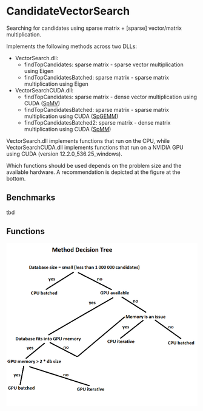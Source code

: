 # CandidateVectorSearch

Searching for candidates using sparse matrix + [sparse] vector/matrix multiplication.

Implements the following methods across two DLLs:
- VectorSearch.dll:
  - findTopCandidates: sparse matrix - sparse vector multiplication using Eigen
  - findTopCandidatesBatched: sparse matrix - sparse matrix multiplication using Eigen
- VectorSearchCUDA.dll:
  - findTopCandidates: sparse matrix - dense vector multiplication using CUDA ([SpMV](https://docs.nvidia.com/cuda/cusparse/index.html#cusparsespmv))
  - findTopCandidatesBatched: sparse matrix - sparse matrix multiplication using CUDA ([SpGEMM](https://docs.nvidia.com/cuda/cusparse/index.html#cusparsespgemm))
  - findTopCandidatesBatched2: sparse matrix - dense matrix multiplication using CUDA ([SpMM](https://docs.nvidia.com/cuda/cusparse/index.html#cusparsespmm))
 
VectorSearch.dll implements functions that run on the CPU, while VectorSearchCUDA.dll implements functions that run on a NVIDIA GPU using CUDA (version 12.2.0_536.25_windows).

Which functions should be used depends on the problem size and the available hardware. A recommendation is depicted at the figure at the bottom.

## Benchmarks

tbd

## Functions

![Method_Decision_Tree](sparse_alg_decision_tree.png)
